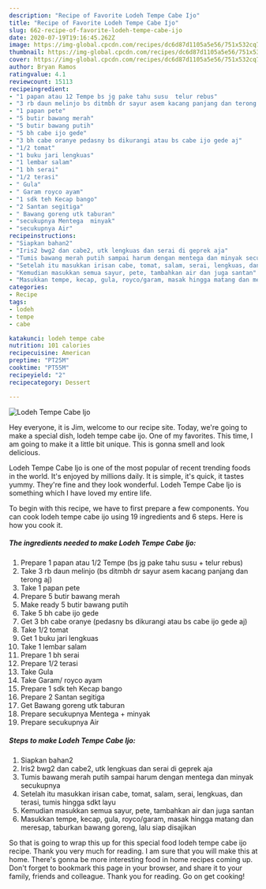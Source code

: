 ```yaml
---
description: "Recipe of Favorite Lodeh Tempe Cabe Ijo"
title: "Recipe of Favorite Lodeh Tempe Cabe Ijo"
slug: 662-recipe-of-favorite-lodeh-tempe-cabe-ijo
date: 2020-07-19T19:16:45.262Z
image: https://img-global.cpcdn.com/recipes/dc6d87d1105a5e56/751x532cq70/lodeh-tempe-cabe-ijo-foto-resep-utama.jpg
thumbnail: https://img-global.cpcdn.com/recipes/dc6d87d1105a5e56/751x532cq70/lodeh-tempe-cabe-ijo-foto-resep-utama.jpg
cover: https://img-global.cpcdn.com/recipes/dc6d87d1105a5e56/751x532cq70/lodeh-tempe-cabe-ijo-foto-resep-utama.jpg
author: Bryan Ramos
ratingvalue: 4.1
reviewcount: 15113
recipeingredient:
- "1 papan atau 12 Tempe bs jg pake tahu susu  telur rebus"
- "3 rb daun melinjo bs ditmbh dr sayur asem kacang panjang dan terong aj"
- "1 papan pete"
- "5 butir bawang merah"
- "5 butir bawang putih"
- "5 bh cabe ijo gede"
- "3 bh cabe oranye pedasny bs dikurangi atau bs cabe ijo gede aj"
- "1/2 tomat"
- "1 buku jari lengkuas"
- "1 lembar salam"
- "1 bh serai"
- "1/2 terasi"
- " Gula"
- " Garam royco ayam"
- "1 sdk teh Kecap bango"
- "2 Santan segitiga"
- " Bawang goreng utk taburan"
- "secukupnya Mentega  minyak"
- "secukupnya Air"
recipeinstructions:
- "Siapkan bahan2"
- "Iris2 bwg2 dan cabe2, utk lengkuas dan serai di geprek aja"
- "Tumis bawang merah putih sampai harum dengan mentega dan minyak secukupnya"
- "Setelah itu masukkan irisan cabe, tomat, salam, serai, lengkuas, dan terasi, tumis hingga sdkt layu"
- "Kemudian masukkan semua sayur, pete, tambahkan air dan juga santan"
- "Masukkan tempe, kecap, gula, royco/garam, masak hingga matang dan meresap, taburkan bawang goreng, lalu siap disajikan"
categories:
- Recipe
tags:
- lodeh
- tempe
- cabe

katakunci: lodeh tempe cabe 
nutrition: 101 calories
recipecuisine: American
preptime: "PT25M"
cooktime: "PT55M"
recipeyield: "2"
recipecategory: Dessert

---
```



![Lodeh Tempe Cabe Ijo](https://img-global.cpcdn.com/recipes/dc6d87d1105a5e56/751x532cq70/lodeh-tempe-cabe-ijo-foto-resep-utama.jpg)

Hey everyone, it is Jim, welcome to our recipe site. Today, we're going to make a special dish, lodeh tempe cabe ijo. One of my favorites. This time, I am going to make it a little bit unique. This is gonna smell and look delicious.

Lodeh Tempe Cabe Ijo is one of the most popular of recent trending foods in the world. It's enjoyed by millions daily. It is simple, it's quick, it tastes yummy. They're fine and they look wonderful. Lodeh Tempe Cabe Ijo is something which I have loved my entire life.




To begin with this recipe, we have to first prepare a few components. You can cook lodeh tempe cabe ijo using 19 ingredients and 6 steps. Here is how you cook it.

<!--inarticleads1-->

##### The ingredients needed to make Lodeh Tempe Cabe Ijo:

1. Prepare 1 papan atau 1/2 Tempe (bs jg pake tahu susu + telur rebus)
1. Take 3 rb daun melinjo (bs ditmbh dr sayur asem kacang panjang dan terong aj)
1. Take 1 papan pete
1. Prepare 5 butir bawang merah
1. Make ready 5 butir bawang putih
1. Take 5 bh cabe ijo gede
1. Get 3 bh cabe oranye (pedasny bs dikurangi atau bs cabe ijo gede aj)
1. Take 1/2 tomat
1. Get 1 buku jari lengkuas
1. Take 1 lembar salam
1. Prepare 1 bh serai
1. Prepare 1/2 terasi
1. Take  Gula
1. Take  Garam/ royco ayam
1. Prepare 1 sdk teh Kecap bango
1. Prepare 2 Santan segitiga
1. Get  Bawang goreng utk taburan
1. Prepare secukupnya Mentega + minyak
1. Prepare secukupnya Air




<!--inarticleads2-->

##### Steps to make Lodeh Tempe Cabe Ijo:

1. Siapkan bahan2
1. Iris2 bwg2 dan cabe2, utk lengkuas dan serai di geprek aja
1. Tumis bawang merah putih sampai harum dengan mentega dan minyak secukupnya
1. Setelah itu masukkan irisan cabe, tomat, salam, serai, lengkuas, dan terasi, tumis hingga sdkt layu
1. Kemudian masukkan semua sayur, pete, tambahkan air dan juga santan
1. Masukkan tempe, kecap, gula, royco/garam, masak hingga matang dan meresap, taburkan bawang goreng, lalu siap disajikan




So that is going to wrap this up for this special food lodeh tempe cabe ijo recipe. Thank you very much for reading. I am sure that you will make this at home. There's gonna be more interesting food in home recipes coming up. Don't forget to bookmark this page in your browser, and share it to your family, friends and colleague. Thank you for reading. Go on get cooking!
